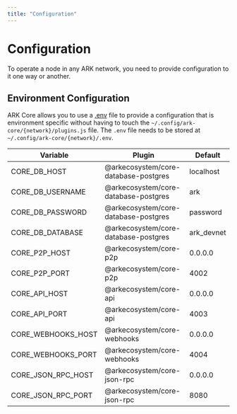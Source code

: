 ```yaml
---
title: "Configuration"
---
```


# Configuration

To operate a node in any ARK network, you need to provide configuration to it one way or another.

## Environment Configuration

ARK Core allows you to use a [.env](https://github.com/bevry/envfile) file to provide a configuration that is environment specific without having to touch the `~/.config/ark-core/{network}/plugins.js` file. The `.env` file needs to be stored at `~/.config/ark-core/{network}/.env`.

| Variable           | Plugin                               | Default    |
| ------------------ | ------------------------------------ | ---------- |
| CORE_DB_HOST       | @arkecosystem/core-database-postgres | localhost  |
| CORE_DB_USERNAME   | @arkecosystem/core-database-postgres | ark        |
| CORE_DB_PASSWORD   | @arkecosystem/core-database-postgres | password   |
| CORE_DB_DATABASE   | @arkecosystem/core-database-postgres | ark_devnet |
| CORE_P2P_HOST      | @arkecosystem/core-p2p               | 0.0.0.0    |
| CORE_P2P_PORT      | @arkecosystem/core-p2p               | 4002       |
| CORE_API_HOST      | @arkecosystem/core-api               | 0.0.0.0    |
| CORE_API_PORT      | @arkecosystem/core-api               | 4003       |
| CORE_WEBHOOKS_HOST | @arkecosystem/core-webhooks          | 0.0.0.0    |
| CORE_WEBHOOKS_PORT | @arkecosystem/core-webhooks          | 4004       |
| CORE_JSON_RPC_HOST | @arkecosystem/core-json-rpc          | 0.0.0.0    |
| CORE_JSON_RPC_PORT | @arkecosystem/core-json-rpc          | 8080       |
